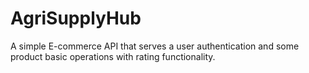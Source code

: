# AgriSupplyHub
 A simple E-commerce API that serves a user authentication and some product basic operations with rating functionality.
